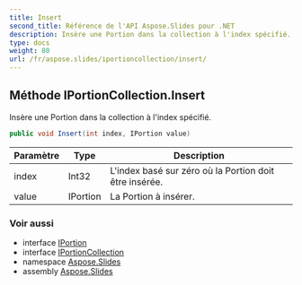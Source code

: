 ```yaml
---
title: Insert
second_title: Référence de l'API Aspose.Slides pour .NET
description: Insère une Portion dans la collection à l'index spécifié.
type: docs
weight: 80
url: /fr/aspose.slides/iportioncollection/insert/
---
```


## Méthode IPortionCollection.Insert

Insère une Portion dans la collection à l'index spécifié.

```csharp
public void Insert(int index, IPortion value)
```

| Paramètre | Type | Description |
| --- | --- | --- |
| index | Int32 | L'index basé sur zéro où la Portion doit être insérée. |
| value | IPortion | La Portion à insérer. |

### Voir aussi

* interface [IPortion](../../iportion)
* interface [IPortionCollection](../../iportioncollection)
* namespace [Aspose.Slides](../../iportioncollection)
* assembly [Aspose.Slides](../../../)

<!-- NE PAS ÉDITEZ : généré par xmldocmd pour Aspose.Slides.dll -->